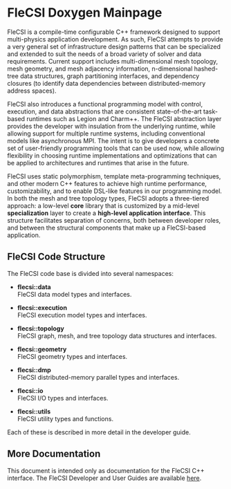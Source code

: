# FleCSI Doxygen Mainpage

FleCSI is a compile-time configurable C++ framework designed to support
multi-physics application development. As such, FleCSI attempts to
provide a very general set of infrastructure design patterns that can be
specialized and extended to suit the needs of a broad variety of solver
and data requirements.  Current support includes multi-dimensional mesh
topology, mesh geometry, and mesh adjacency information, n-dimensional
hashed-tree data structures, graph partitioning interfaces, and
dependency closures (to identify data dependencies between
distributed-memory address spaces).

FleCSI also introduces a functional programming model with control,
execution, and data abstractions that are consistent state-of-the-art
task-based runtimes such as Legion and Charm++. The FleCSI abstraction
layer provides the developer with insulation from the underlying
runtime, while allowing support for multiple runtime systems, including
conventional models like asynchronous MPI.  The intent is to give
developers a concrete set of user-friendly programming tools that can be
used now, while allowing flexibility in choosing runtime implementations
and optimizations that can be applied to architectures and runtimes that
arise in the future.

FleCSI uses static polymorphism, template meta-programming techniques,
and other modern C++ features to achieve high runtime performance,
customizability, and to enable DSL-like features in our programming
model. In both the mesh and tree topology types, FleCSI adopts a
three-tiered approach: a low-level **core** library that is customized
by a mid-level **specialization** layer to create a **high-level
application interface**. This structure facilitates separation of
concerns, both between developer roles, and between the structural
components that make up a FleCSI-based application.

## FleCSI Code Structure

The FleCSI code base is divided into several namespaces:

* **flecsi::data**<br>
  FleCSI data model types and interfaces.

* **flecsi::execution**<br>
  FleCSI execution model types and interfaces.

* **flecsi::topology**<br>
  FleCSI graph, mesh, and tree topology data structures and interfaces.

* **flecsi::geometry**<br>
  FleCSI geometry types and interfaces.

* **flecsi::dmp**<br>
  FleCSI distributed-memory parallel types and interfaces.

* **flecsi::io**<br>
  FleCSI I/O types and interfaces.

* **flecsi::utils**<br>
  FleCSI utility types and functions.

Each of these is described in more detail in the developer guide.

## More Documentation

This document is intended only as documentation for the FleCSI C++
interface. The FleCSI Developer and User Guides are available
[here](https://flecsi.lanl.gov).

<!-- vim: set tabstop=2 shiftwidth=2 expandtab fo=cqt tw=72 : -->
